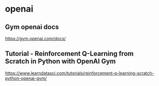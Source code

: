 # openai

## Gym openai docs
https://gym.openai.com/docs/

## Tutorial - Reinforcement Q-Learning from Scratch in Python with OpenAI Gym
https://www.learndatasci.com/tutorials/reinforcement-q-learning-scratch-python-openai-gym/